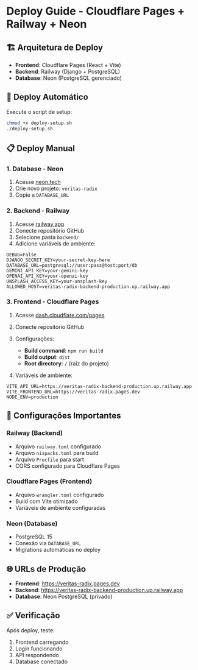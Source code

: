 # Deploy Guide - Cloudflare Pages + Railway + Neon

## 🏗️ Arquitetura de Deploy

- **Frontend**: Cloudflare Pages (React + Vite)
- **Backend**: Railway (Django + PostgreSQL)
- **Database**: Neon (PostgreSQL gerenciado)

## 🚀 Deploy Automático

Execute o script de setup:
```bash
chmod +x deploy-setup.sh
./deploy-setup.sh
```

## 📋 Deploy Manual

### 1. Database - Neon

1. Acesse [neon.tech](https://neon.tech)
2. Crie novo projeto: `veritas-radix`
3. Copie a `DATABASE_URL`

### 2. Backend - Railway

1. Acesse [railway.app](https://railway.app)
2. Conecte repositório GitHub
3. Selecione pasta `backend/`
4. Adicione variáveis de ambiente:

```env
DEBUG=False
DJANGO_SECRET_KEY=your-secret-key-here
DATABASE_URL=postgresql://user:pass@host:port/db
GEMINI_API_KEY=your-gemini-key
OPENAI_API_KEY=your-openai-key
UNSPLASH_ACCESS_KEY=your-unsplash-key
ALLOWED_HOST=veritas-radix-backend-production.up.railway.app
```

### 3. Frontend - Cloudflare Pages

1. Acesse [dash.cloudflare.com/pages](https://dash.cloudflare.com/pages)
2. Conecte repositório GitHub
3. Configurações:
   - **Build command**: `npm run build`
   - **Build output**: `dist`
   - **Root directory**: `/` (raiz do projeto)

4. Variáveis de ambiente:
```env
VITE_API_URL=https://veritas-radix-backend-production.up.railway.app
VITE_FRONTEND_URL=https://veritas-radix.pages.dev
NODE_ENV=production
```

## 🔧 Configurações Importantes

### Railway (Backend)
- Arquivo `railway.toml` configurado
- Arquivo `nixpacks.toml` para build
- Arquivo `Procfile` para start
- CORS configurado para Cloudflare Pages

### Cloudflare Pages (Frontend)
- Arquivo `wrangler.toml` configurado
- Build com Vite otimizado
- Variáveis de ambiente configuradas

### Neon (Database)
- PostgreSQL 15
- Conexão via `DATABASE_URL`
- Migrations automáticas no deploy

## 🌐 URLs de Produção

- **Frontend**: https://veritas-radix.pages.dev
- **Backend**: https://veritas-radix-backend-production.up.railway.app
- **Database**: Neon PostgreSQL (privado)

## ✅ Verificação

Após deploy, teste:
1. Frontend carregando
2. Login funcionando
3. API respondendo
4. Database conectado